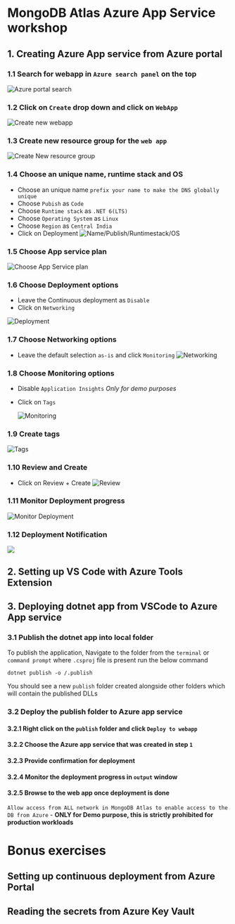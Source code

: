 # MongoDB Atlas Azure App Service workshop

## 1. Creating Azure App service from Azure portal

### 1.1 Search for webapp in `Azure search panel` on the top

![Azure portal search](/assets/azportal-webapp-search.png)

### 1.2 Click on `Create` drop down and click on `WebApp`

![Create new webapp](assets/azportal-webapp-create.png)

### 1.3 Create new resource group for the `web app`

![Create New resource group](assets/azportal-webapp-new-rg.png)

### 1.4 Choose an unique name, runtime stack and OS

* Choose an unique name `prefix your name to make the DNS globally unique`
* Choose `Pubish` as `Code`
* Choose `Runtime stack` as `.NET 6(LTS)`
* Choose `Operating System` as `Linux`
* Choose `Region` as `Central India`
* Click on Deployment
![Name/Publish/Runtimestack/OS](assets/azportal-webapp-creation-name-stack-region-selection.png)

### 1.5 Choose App service plan

![Choose App Service plan](assets/azportal-webapp-appservice-plan-selection.png)

### 1.6 Choose Deployment options

* Leave the Continuous deployment as `Disable`
* Click on `Networking`

![Deployment](assets/azportal-webapp-deployment-section.png)

### 1.7 Choose Networking options

* Leave the default selection `as-is` and click `Monitoring`
![Networking](assets/azportal-webapp-networking-section.png)

### 1.8 Choose Monitoring options

* Disable `Application Insights` _Only for demo purposes_
* Click on `Tags`

    ![Monitoring](assets/azportal-webapp-monitoring-section.png)

### 1.9 Create tags

![Tags](assets/azportal-webapp-tag-section.png)

### 1.10 Review and Create

* Click on Review + Create
![Review](assets/azportal-webapp-review-page.png)

### 1.11 Monitor Deployment progress
![Monitor Deployment](assets/azportal-webapp-deployment-inprogress.png)

### 1.12 Deployment Notification

![](assets/azportal-webapp-deployment-success.png)

## 2. Setting up VS Code with Azure Tools Extension

## 3. Deploying dotnet app from VSCode to Azure App service

### 3.1 Publish the dotnet app into local folder

To publish the application, Navigate to the folder from the `terminal` or `command prompt` where `.csproj` file is present  run the below command  

```dotnet publish -o /.publish```

You should see a new `publish` folder created alongside other folders which will contain the published DLLs

### 3.2 Deploy the publish folder to Azure app service

#### 3.2.1 Right click on the `publish` folder and click `Deploy to webapp`

#### 3.2.2 Choose the Azure app service that was created in step `1`

#### 3.2.3 Provide confirmation for deployment

#### 3.2.4 Monitor the deployment progress in `output` window

#### 3.2.5 Browse to the web app once deployment is done 

`Allow access from ALL network in MongoDB Atlas to enable access to the DB from Azure` - **ONLY for Demo purpose, this is strictly prohibited for production workloads**


# Bonus exercises

## Setting up continuous deployment from Azure Portal

## Reading the secrets from Azure Key Vault

